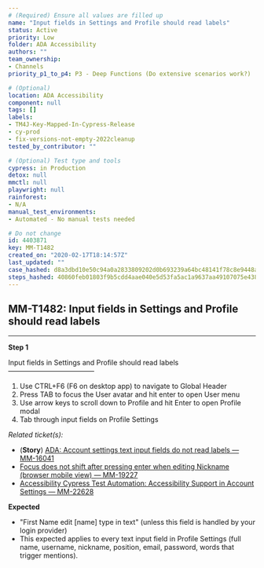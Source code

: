 ```yaml
---
# (Required) Ensure all values are filled up
name: "Input fields in Settings and Profile should read labels"
status: Active
priority: Low
folder: ADA Accessibility
authors: ""
team_ownership: 
- Channels
priority_p1_to_p4: P3 - Deep Functions (Do extensive scenarios work?)

# (Optional)
location: ADA Accessibility
component: null
tags: []
labels: 
- TM4J-Key-Mapped-In-Cypress-Release
- cy-prod
- fix-versions-not-empty-2022cleanup
tested_by_contributor: ""

# (Optional) Test type and tools
cypress: in Production
detox: null
mmctl: null
playwright: null
rainforest: 
- N/A
manual_test_environments:
- Automated - No manual tests needed

# Do not change
id: 4403871
key: MM-T1482
created_on: "2020-02-17T18:14:57Z"
last_updated: ""
case_hashed: d8a3dbd10e50c94a0a2833809202d0b693239a64bc48141f78c8e9448ac11026679e0d5f82676538ea18619449befb93
steps_hashed: 40860feb01803f9b5cdd4aae040e5d53fa5ac1a9637aa49107075e4386dcfc48c444bbd56f5476c37325e28e27ffbd84
---
```


<!-- (Auto-generated) Based on frontmatter's "key" and "name" -->

## MM-T1482: Input fields in Settings and Profile should read labels

---

**Step 1**

Input fields in Settings and Profile should read labels\
–––––––––––––––––––––––––

1. Use CTRL+F6 (F6 on desktop app) to navigate to Global Header
2. Press TAB to focus the User avatar and hit enter to open User menu
3. Use arrow keys to scroll down to Profile and hit Enter to open Profile modal
4. Tab through input fields on Profile Settings

_Related ticket(s):_

- (**Story**) [ADA: Account settings text input fields do not read labels — MM-16041](https://mattermost.atlassian.net/browse/MM-16041)
- [Focus does not shift after pressing enter when editing Nickname (browser mobile view) — MM-19227](https://mattermost.atlassian.net/browse/MM-19227)
- [Accessibility Cypress Test Automation: Accessibility Support in Account Settings — MM-22628](https://mattermost.atlassian.net/browse/MM-22628)

**Expected**

- "First Name edit \[name] type in text" (unless this field is handled by your login provider)
- This expected applies to every text input field in Profile Settings (full name, username, nickname, position, email, password, words that trigger mentions).
